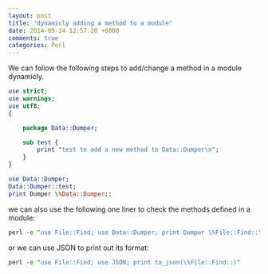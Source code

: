 ```yaml
---
layout: post
title: "dynamicly adding a method to a module"
date: 2014-09-24 12:57:20 +0800
comments: true
categories: Perl
---
```

We can follow the following steps to add/change a method in a module dynamicly.  

```pl
use strict;
use warnings;
use utf8;
{

    package Data::Dumper;

    sub test {
        print "test to add a new method to Data::Dumper\n";
    }
}

use Data::Dumper;
Data::Dumper::test;
print Dumper \%Data::Dumper::
```

we can also use the following one liner to check the methods defined in a module:  

```pl
perl -e "use File::Find; use Data::Dumper; print Dumper \%File::Find::"  
```  

or we can use JSON to print out its format:  

```pl
perl -e "use File::Find; use JSON; print to_json(\%File::Find::)"  
```